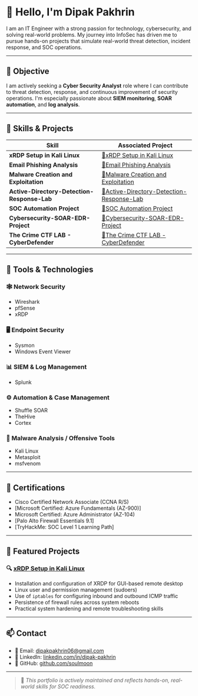 # 👋 Hello, I'm **Dipak Pakhrin**

I am an IT Engineer with a strong passion for technology, cybersecurity, and solving real-world problems. My journey into InfoSec has driven me to pursue hands-on projects that simulate real-world threat detection, incident response, and SOC operations.

---

## 🎯 Objective

I am actively seeking a **Cyber Security Analyst** role where I can contribute to threat detection, response, and continuous improvement of security operations. I'm especially passionate about **SIEM monitoring**, **SOAR automation**, and **log analysis**.

---

## 🧠 Skills & Projects

| Skill | Associated Project |
|-------|--------------------|
| **xRDP Setup in Kali Linux** | [🔗xRDP Setup in Kali Linux](https://github.com/soulmoon/xRDP-Setup) |
| **Email Phishing Analysis** | [🔗Email Phishing Analysis](https://github.com/soulmoon/Email-Phishing-Analysis) |
| **Malware Creation and Exploitation** | [🔗Malware Creation and Exploitation](https://github.com/soulmoon/Malware-Creation-and-Exploitation-using-Kali-and-Log-Analysis-using-Splunk) | 
| **Active-Directory-Detection-Response-Lab** | [🔗Active-Directory-Detection-Response-Lab](https://github.com/soulmoon/Active-Directory-Detection-Response-Lab) |
| **SOC Automation Project** | [🔗SOC Automation Project](https://github.com/soulmoon/SOC-Automation-Project) |
| **Cybersecurity-SOAR-EDR-Project** | [🔗Cybersecurity-SOAR-EDR-Project](https://github.com/soulmoon/Cybersecurity-SOAR-EDR-Project) | 
| **The Crime CTF LAB - CyberDefender** | [🔗The Crime CTF LAB - CyberDefender](https://github.com/soulmoon/The-Crime-CTF-lab---CyberDefender) |
---

## 🧰 Tools & Technologies

### 🕸️ Network Security
- Wireshark
- pfSense
- xRDP

### 🖥️ Endpoint Security
- Sysmon
- Windows Event Viewer

### 📊 SIEM & Log Management
- Splunk


### ⚙️ Automation & Case Management
- Shuffle SOAR
- TheHive
- Cortex

### 🧪 Malware Analysis / Offensive Tools
- Kali Linux
- Metasploit
- msfvenom


---

## 📜 Certifications

- Cisco Certified Network Associate (CCNA R/S)
- [Microsoft Certified: Azure Fundamentals (AZ-900)]
- Microsoft Certified: Azure Administrator (AZ-104)
- [Palo Alto Firewall Essentials 9.1]
- [TryHackMe: SOC Level 1 Learning Path]
  

---

## 📂 Featured Projects

### 🔍 [xRDP Setup in Kali Linux](https://github.com/soulmoon/xRDP-Setup)
- Installation and configuration of XRDP for GUI-based remote desktop
- Linux user and permission management (sudoers)
- Use of `iptables` for configuring inbound and outbound ICMP traffic
- Persistence of firewall rules across system reboots
- Practical system hardening and remote troubleshooting skills

---

## 📫 Contact

- 📧 Email: dipakpakhrin06@gmail.com 
- 💼 LinkedIn: [linkedin.com/in/dipak-pakhrin](https://www.linkedin.com/in/dipak-pakhrin)  
- 📁 GitHub: [github.com/soulmoon](https://github.com/soulmoon)

---

> 🚨 *This portfolio is actively maintained and reflects hands-on, real-world skills for SOC readiness.*

